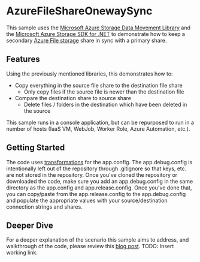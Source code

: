 # AzureFileShareOnewaySync

This sample uses the [Microsoft Azure Storage Data Movement Library](https://github.com/Azure/azure-storage-net-data-movement) and the [
Microsoft Azure Storage SDK for .NET](https://github.com/Azure/azure-storage-net) to demonstrate how to keep a secondary [Azure File storage](https://azure.microsoft.com/en-us/services/storage/files/) share in sync with a primary share.

## Features

Using the previously mentioned libraries, this demonstrates how to:

- Copy everything in the source file share to the destination file share
  - Only copy files if the source file is newer than the destination file
- Compare the destination share to source share
    - Delete files / folders in the destination which have been deleted in the source

This sample runs in a console application, but can be repurposed to run in a number of hosts (IaaS VM, WebJob, Worker Role, Azure Automation, etc.). 
## Getting Started

The code uses [transformations](https://msdn.microsoft.com/en-us/library/dd465326(VS.100).aspx) for the app.config.  The app.debug.config is intentionally left out of the repository through .gitignore so that keys, etc. are not stored in the repository.  Once you've cloned the repository or downloaded the code, make sure you add an app.debug.config in the same directory as the app.config and app.release.config.  Once you've done that, you can copy/paste from the app.release.config to the app.debug.config and populate the appropriate values with your source/destination connection strings and shares.

## Deeper Dive 

For a deeper explanation of the scenario this sample aims to address, and walkthrough of the code, please review this [blog post](http://blogs/msdn.com/devkeydet).  TODO: Insert working link.